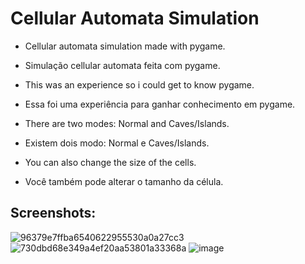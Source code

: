 # Cellular Automata Simulation

- Cellular automata simulation made with pygame.
- Simulação cellular automata feita com pygame.

- This was an experience so i could get to know pygame.
- Essa foi uma experiência para ganhar conhecimento em pygame.

- There are two modes: Normal and Caves/Islands.
- Existem dois modo: Normal e Caves/Islands.

- You can also change the size of the cells.
- Você também pode alterar o tamanho da célula.

## Screenshots:

![96379e7ffba6540622955530a0a27cc3](https://user-images.githubusercontent.com/27747604/119062390-105dde00-b9ad-11eb-9039-24a6b583033f.gif)
![730dbd68e349a4ef20aa53801a33368a](https://user-images.githubusercontent.com/27747604/119062393-1489fb80-b9ad-11eb-8302-c7d54c35e708.gif)
![image](https://user-images.githubusercontent.com/27747604/119062364-f7552d00-b9ac-11eb-8142-81d4df0cfd6b.png)
